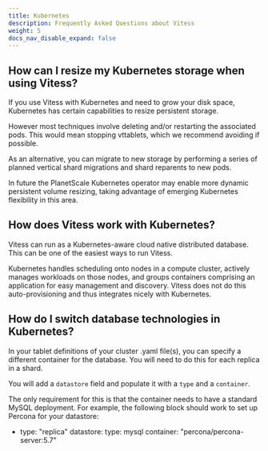 ```yaml
---
title: Kubernetes
description: Frequently Asked Questions about Vitess
weight: 5
docs_nav_disable_expand: false
---
```


## How can I resize my Kubernetes storage when using Vitess?

If you use Vitess with Kubernetes and need to grow your disk space, Kubernetes has certain capabilities to resize persistent storage. 

However most techniques involve deleting and/or restarting the associated pods. This would mean stopping vttablets, which we recommend avoiding if possible.  

As an alternative, you can migrate to new storage by performing a series of planned vertical shard migrations and shard reparents to new pods.  

In future the PlanetScale Kubernetes operator may enable more dynamic persistent volume resizing, taking advantage of emerging Kubernetes flexibility in this area.

## How does Vitess work with Kubernetes?

Vitess can run as a Kubernetes-aware cloud native distributed database. This can be one of the easiest ways to run Vitess.

Kubernetes handles scheduling onto nodes in a compute cluster, actively manages workloads on those nodes, and groups containers comprising an application for easy management and discovery. Vitess does not do this auto-provisioning and thus integrates nicely with Kubernetes.

## How do I switch database technologies in Kubernetes?

In your tablet definitions of your cluster .yaml file(s), you can specify a different container for the database. You will need to do this for each replica in a shard.  

You will add a `datastore` field and populate it with a `type` and a `container`. 

The only requirement for this is that the container needs to have a standard MySQL deployment. For example, the following block should work to set up Percona for your datastore:

  - type: "replica"
          datastore:
            type: mysql
            container: "percona/percona-server:5.7"